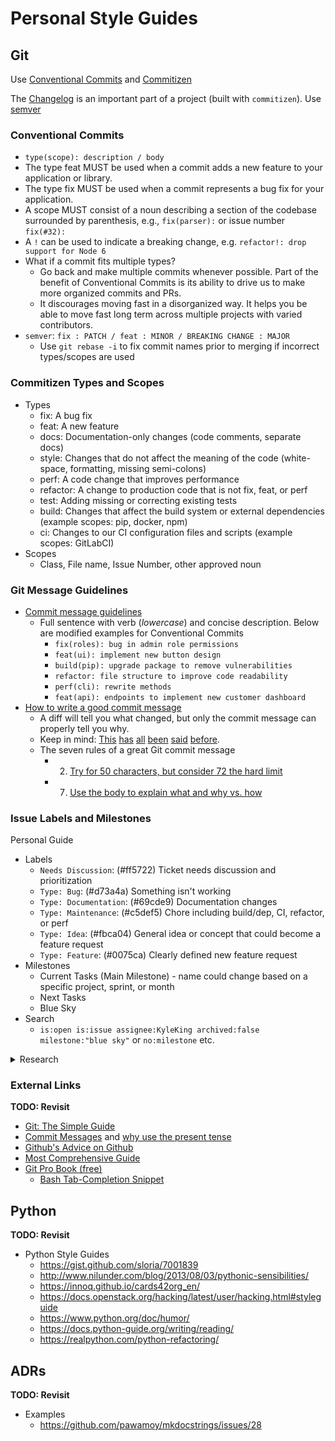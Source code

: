 # Personal Style Guides

## Git

Use [Conventional Commits](https://www.conventionalcommits.org/en/v1.0.0/) and [Commitizen](https://github.com/commitizen-tools/commitizen)

The [Changelog](https://keepachangelog.com/en/1.0.0/) is an important part of a project (built with `commitizen`). Use [semver](https://semver.org/)

### Conventional Commits

- `type(scope): description / body`
- The type feat MUST be used when a commit adds a new feature to your application or library.
- The type fix MUST be used when a commit represents a bug fix for your application.
- A scope MUST consist of a noun describing a section of the codebase surrounded by parenthesis, e.g., `fix(parser):` or issue number `fix(#32):`
- A `!` can be used to indicate a breaking change, e.g. `refactor!: drop support for Node 6`
- What if a commit fits multiple types?
  - Go back and make multiple commits whenever possible. Part of the benefit of Conventional Commits is its ability to drive us to make more organized commits and PRs.
  - It discourages moving fast in a disorganized way. It helps you be able to move fast long term across multiple projects with varied contributors.
- `semver`: `fix : PATCH / feat : MINOR / BREAKING CHANGE : MAJOR`
  - Use `git rebase -i` to fix commit names prior to merging if incorrect types/scopes are used

### Commitizen Types and Scopes

- Types
  - fix: A bug fix
  - feat: A new feature
  - docs: Documentation-only changes (code comments, separate docs)
  - style: Changes that do not affect the meaning of the code (white-space, formatting, missing semi-colons)
  - perf: A code change that improves performance
  - refactor: A change to production code that is not fix, feat, or perf
  - test: Adding missing or correcting existing tests
  - build: Changes that affect the build system or external dependencies (example scopes: pip, docker, npm)
  - ci: Changes to our CI configuration files and scripts (example scopes: GitLabCI)
- Scopes
  - Class, File name, Issue Number, other approved noun

### Git Message Guidelines

- [Commit message guidelines](https://writingfordevelopers.substack.com/p/how-to-write-a-commit-message)
  - Full sentence with verb (*lowercase*) and concise description. Below are modified examples for Conventional Commits
    - `fix(roles): bug in admin role permissions`
    - `feat(ui): implement new button design`
    - `build(pip): upgrade package to remove vulnerabilities`
    - `refactor: file structure to improve code readability`
    - `perf(cli): rewrite methods`
    - `feat(api): endpoints to implement new customer dashboard`
- [How to write a good commit message](https://chris.beams.io/posts/git-commit/)
  - A diff will tell you what changed, but only the commit message can properly tell you why.
  - Keep in mind: [This](http://tbaggery.com/2008/04/19/a-note-about-git-commit-messages.html) [has](https://www.git-scm.com/book/en/v2/Distributed-Git-Contributing-to-a-Project#_commit_guidelines) [all](https://github.com/torvalds/subsurface-for-dirk/blob/master/README.md#contributing) [been](http://who-t.blogspot.co.at/2009/12/on-commit-messages.html) [said](https://github.com/erlang/otp/wiki/writing-good-commit-messages) [before](https://github.com/spring-projects/spring-framework/blob/30bce7/CONTRIBUTING.md#format-commit-messages).
  - The seven rules of a great Git commit message
    - 2. [Try for 50 characters, but consider 72 the hard limit](https://chris.beams.io/posts/git-commit/#limit-50)
    - 7. [Use the body to explain what and why vs. how](https://chris.beams.io/posts/git-commit/#why-not-how)

### Issue Labels and Milestones

Personal Guide

- Labels
  - `Needs Discussion`: (#ff5722) Ticket needs discussion and prioritization
  - `Type: Bug`: (#d73a4a) Something isn't working
  - `Type: Documentation`: (#69cde9) Documentation changes
  - `Type: Maintenance`: (#c5def5) Chore including build/dep, CI, refactor, or perf
  - `Type: Idea`: (#fbca04) General idea or concept that could become a feature request
  - `Type: Feature`: (#0075ca) Clearly defined new feature request
- Milestones
  - Current Tasks (Main Milestone) - name could change based on a specific project, sprint, or month
  - Next Tasks
  - Blue Sky
- Search
  - `is:open is:issue assignee:KyleKing archived:false milestone:"blue sky"` or `no:milestone` etc.

<details>
<summary>Research</summary>
<ul>
<li>[Sane Github Labels](https://medium.com/@dave_lunny/sane-github-labels-c5d2e6004b63) and see [sensible-github-labels](https://github.com/Relequestual/sensible-github-labels) for full descriptions of each</li>
    <ul>
    <li>"it is much more helpful to see the status and type of all issues at a glance."</li>
    <li>One of each:</li>
        <ul>
        <li>Status: …</li>
            <ul><li>Abandoned, Accepted, Available, Blocked, Completed, In Progress, On Hold, Pending, Review Needed, Revision Needed</li></ul>
        <li>Type: …</li>
            <ul><li>Bug, Maintenance, Question, Enhancement</li></ul>
        <li>Priority: …</li>
            <ul><li>Critical, High, Medium, Low</li></ul>
        </ul>
    </ul>
<li>[Britecharts](https://britecharts.github.io/britecharts/github-labels.html)</li>
    <ul>
    <li>Status: …</li>
        <ul>
        <li>On Review – Request that we are pondering if including or not</li>
        <li>Needs Reproducing – For bugs that need to be reproduced in order to get fixed</li>
        <li>Needs Design – Feature that needs a design</li>
        <li>Ready to Go – Issue that has been defined and is ready to get started with</li>
        <li>In Progress – Issue that is being worked on right now.</li>
        <li>Completed – Finished feature or fix</li>
        </ul>
    <li>Type: …</li>
        <ul>
        <li>Bug – An unexpected problem or unintended behavior</li>
        <li>Feature – A new feature request</li>
        <li>Maintenance – A regular maintenance chore or task, including refactors, build system, CI, performance improvements</li>
        <li>Documentation – A documentation improvement task</li>
        <li>Question – An issue or PR that needs more information or a user question</li>
        </ul>
    <li>Not Included</li>
        <ul>
        <li>Priority: They would add complexity and overhead due to the discussions, but could help with the roadmap</li>
        <li>Technology Labels: It can create too much overhead, as properly tag with technologies all the issues could be time consuming</li>
        </ul>
    </ul>
<li>[Ian Bicking Blog](https://www.ianbicking.org/blog/2014/03/use-github-issues-to-organize-a-project.html)</li>
    <ul>
    <li>Milestone Overview</li>
        <ul>
        <li>What are we doing right now?</li>
        <li>What aren't we doing right now?</li>
            <ul>
            <li>2a. Stuff we'll probably do soon</li>
            <li>2b. Stuff we probably won't do soon</li>
            </ul>
        <li>What aren't we sure about?</li>
        </ul>
    <li>Milestone Descriptions</li>
        <ul>
        <li>Stuff we are doing right now: this is the "main" milestone. We give it a name (like Alpha 2 or Strawberry Rhubarb Pie) and we write down what we are trying to accomplish with the milestone. We create a new milestone when we are ready for the next iteration.</li>
        <li>Stuff we'll probably do soon: this is a standing "**Next Tasks**" milestone. We never change or rename this milestone.</li>
            <ul><li>We use a permanent "Next Tasks" milestone (as opposed to renaming it to "Alpha 3" or actual-next-iteration milestone) because we don't want to presume or default to including something in the real next iteration. When we're ready to start planning the next iteration we'll create a new milestone, and only deliberately move things into that milestone.</li></ul>
        <li>Stuff we probably won't do soon: this is a standing "**Blue Sky**" milestone. We refer to these tickets and sometimes look through them, but they are easy to ignore, somewhat intentionally ignored.</li>
        <li>What aren't we sure about?: issues with no milestone.</li>
        </ul>
    <li>Label: "Needs Discussion" - (addressed in a triage meeting) - use liberally for either big or small tickets</li>
    <li>"It's better to give people more power: it's actually helpful if people can overreach because it is an opportunity to establish where the limits really are and what purpose those limits have"</li>
    </ul>
</ul>
</details>

### External Links

**TODO: Revisit**

- [Git: The Simple Guide][1]
- [Commit Messages][2] and [why use the present tense](https://news.ycombinator.com/item?id=8874177)
- [Github's Advice on Github](https://github.com/erlang/otp/wiki/Writing-good-commit-messages)
- [Most Comprehensive Guide](https://chris.beams.io/posts/git-commit/)
- [Git Pro Book (free)](https://git-scm.com/book/en/v2)
  - [Bash Tab-Completion Snippet](https://git-scm.com/book/en/v2/Appendix-A%3A-Git-in-Other-Environments-Git-in-Bash)

## Python

**TODO: Revisit**

- Python Style Guides
  - https://gist.github.com/sloria/7001839
  - http://www.nilunder.com/blog/2013/08/03/pythonic-sensibilities/
  - https://innoq.github.io/cards42org_en/
  - https://docs.openstack.org/hacking/latest/user/hacking.html#styleguide
  - https://www.python.org/doc/humor/
  - https://docs.python-guide.org/writing/reading/
  - https://realpython.com/python-refactoring/

## ADRs

**TODO: Revisit**

- Examples
  - https://github.com/pawamoy/mkdocstrings/issues/28

[1]: http://rogerdudler.github.io/git-guide/
[2]: https://github.com/atom/atom/blob/master/CONTRIBUTING.md#styleguides
